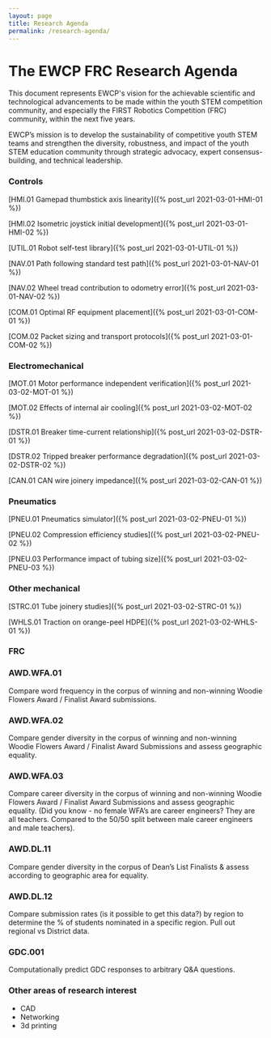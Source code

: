 ```yaml
---
layout: page
title: Research Agenda
permalink: /research-agenda/
---
```


# The EWCP FRC Research Agenda
This document represents EWCP's vision for the achievable scientific and technological advancements to be made within the youth STEM competition community, and especially the FIRST Robotics Competition (FRC) community, within the next five years.

EWCP’s mission is to develop the sustainability of competitive youth STEM teams and strengthen the diversity, robustness, and impact of the youth STEM education community through strategic advocacy, expert consensus-building, and technical leadership.

### Controls
[HMI.01 Gamepad thumbstick axis linearity]({% post_url 2021-03-01-HMI-01 %})

[HMI.02 Isometric joystick initial development]({% post_url 2021-03-01-HMI-02 %})

[UTIL.01 Robot self-test library]({% post_url 2021-03-01-UTIL-01 %})

[NAV.01 Path following standard test path]({% post_url 2021-03-01-NAV-01 %})

[NAV.02 Wheel tread contribution to odometry error]({% post_url 2021-03-01-NAV-02 %})

[COM.01 Optimal RF equipment placement]({% post_url 2021-03-01-COM-01 %})

[COM.02 Packet sizing and transport protocols]({% post_url 2021-03-01-COM-02 %})

### Electromechanical
[MOT.01 Motor performance independent verification]({% post_url 2021-03-02-MOT-01 %})

[MOT.02 Effects of internal air cooling]({% post_url 2021-03-02-MOT-02 %})

[DSTR.01 Breaker time-current relationship]({% post_url 2021-03-02-DSTR-01 %})

[DSTR.02 Tripped breaker performance degradation]({% post_url 2021-03-02-DSTR-02 %})

[CAN.01 CAN wire joinery impedance]({% post_url 2021-03-02-CAN-01 %})

### Pneumatics
[PNEU.01 Pneumatics simulator]({% post_url 2021-03-02-PNEU-01 %})

[PNEU.02 Compression efficiency studies]({% post_url 2021-03-02-PNEU-02 %})

[PNEU.03 Performance impact of tubing size]({% post_url 2021-03-02-PNEU-03 %})

### Other mechanical
[STRC.01 Tube joinery studies]({% post_url 2021-03-02-STRC-01 %})

[WHLS.01 Traction on orange-peel HDPE]({% post_url 2021-03-02-WHLS-01 %})

### FRC
### AWD.WFA.01
Compare word frequency in the corpus of winning and non-winning Woodie Flowers Award / Finalist Award submissions.

### AWD.WFA.02
Compare gender diversity in the corpus of winning and non-winning Woodie Flowers Award / Finalist Award Submissions and assess geographic equality. 

### AWD.WFA.03
Compare career diversity in the corpus of winning and non-winning Woodie Flowers Award / Finalist Award Submissions and assess geographic equality. 
(Did you know - no female WFA’s are career engineers? They are all teachers. Compared to the 50/50 split between male career engineers and male teachers). 

### AWD.DL.11
Compare gender diversity in the corpus of Dean’s List Finalists & assess according to geographic area for equality. 

### AWD.DL.12
Compare submission rates (is it possible to get this data?) by region to determine the % of students nominated in a specific region. 
Pull out regional vs District data.

### GDC.001
Computationally predict GDC responses to arbitrary Q&A questions.

### Other areas of research interest
- CAD
- Networking
- 3d printing
